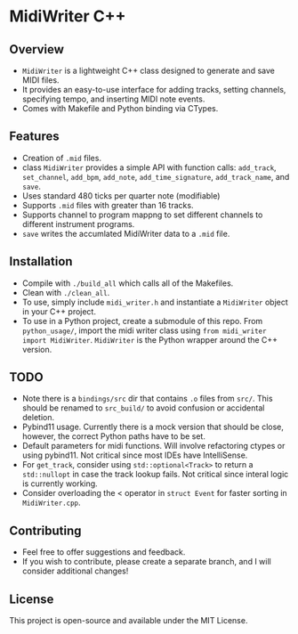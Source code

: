# MidiWriter C++

## Overview
- `MidiWriter` is a lightweight C++ class designed to generate and save MIDI files.
- It provides an easy-to-use interface for adding tracks, setting channels, specifying tempo, and inserting MIDI note events.
- Comes with Makefile and Python binding via CTypes.

## Features
* Creation of `.mid` files.
* class `MidiWriter` provides a simple API with function calls: `add_track`, `set_channel`, `add_bpm`, `add_note`, `add_time_signature`, `add_track_name`, and `save`.
* Uses standard 480 ticks per quarter note (modifiable)
* Supports `.mid` files with greater than 16 tracks.
* Supports channel to program mappng to set different channels to different instrument programs.
* `save` writes the accumlated MidiWriter data to a `.mid` file.

## Installation
* Compile with `./build_all` which calls all of the Makefiles.
* Clean with `./clean_all`.
* To use, simply include `midi_writer.h` and instantiate a `MidiWriter` object in your C++ project.
* To use in a Python project, create a submodule of this repo. From `python_usage/`, import the midi writer class using `from midi_writer import MidiWriter`. `MidiWriter` is the Python wrapper around the C++ version. 

## TODO
* Note there is a `bindings/src` dir that contains `.o` files from `src/`. This should be renamed to `src_build/` to avoid confusion or accidental deletion.
* Pybind11 usage. Currently there is a mock version that should be close, however, the correct Python paths have to be set.
* Default parameters for midi functions. Will involve refactoring ctypes or using pybind11. Not critical since most IDEs have IntelliSense.
* For `get_track`, consider using `std::optional<Track>` to return a `std::nullopt` in case the track lookup fails. Not critical since interal logic is currently working.
* Consider overloading the < operator in `struct Event` for faster sorting in `MidiWriter.cpp`.

## Contributing
- Feel free to offer suggestions and feedback.
- If you wish to contribute, please create a separate branch, and I will consider additional changes!

## License
This project is open-source and available under the MIT License.
